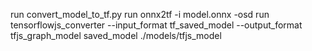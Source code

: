 run convert_model_to_tf.py
run onnx2tf -i model.onnx -osd 
run tensorflowjs_converter --input_format tf_saved_model --output_format tfjs_graph_model saved_model ./models/tfjs_model 
